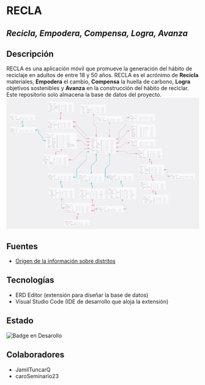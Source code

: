 # RECLA
## *Recicla, Empodera, Compensa, Logra, Avanza*

## Descripción
RECLA es una aplicación móvil que promueve la generación del hábito de reciclaje en adultos de entre 18 y 50 años. RECLA es el acrónimo de **Recicla** materiales, **Empodera** el cambio, **Compensa** la huella de carbono, **Logra** objetivos sostenibles y **Avanza** en la construcción del hábito de reciclar. Este repositorio solo almacena la base de datos del proyecto.
![Modelo de base de datos](/Images/V4_RECLA.png)

## Fuentes
- [Origen de la información sobre distritos](https://github.com/jmcastagnetto/ubigeo-peru-aumentado/blob/main/ubigeo_distrito.csv)

## Tecnologías
- ERD Editor (extensión para diseñar la base de datos)
- Visual Studio Code (IDE de desarrollo que aloja la extensión)

## Estado
![Badge en Desarollo](https://img.shields.io/badge/STATUS-EN%20PROGRESO-green)

## Colaboradores
- JamilTuncarQ
- caroSeminario23